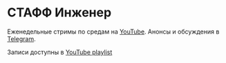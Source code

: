 # СТАФФ Инженер

Еженедельные стримы по средам на [YouTube](https://www.youtube.com/@StaffPodcast). Анонсы и обсуждения в [Telegram](https://t.me/staff_engineers).

Записи доступны в [YouTube playlist](https://youtube.com/playlist?list=PLThWdZgcOPOxvJrHv_l9gwtsGflZIfQpU&si=utqk3-_YVA_-vV93)

